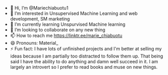 - 👋 Hi, I’m @Mariechiabuotu1
- 👀 I’m interested in Unsupervised Machine Learning and web development, SM marketing
- 🌱 I’m currently learning Unspurvised Machine learning
- 💞️ I’m looking to collaborate on any new thing
- 📫 How to reach me https://linktr.ee/marie_chiabuotu
- 😄 Pronouns: Material_
- ⚡ Fun fact: I have lots of unfinished projects and I'm better at selling my ideas because I am partially too distracted to follow them up. That being said I have the ability to do anything and damn well succeed in it. I am largely an introvert so I prefer to read books and muse on new things.

<!---
Mariechiabuotu1/Mariechiabuotu1 is a ✨ special ✨ repository because its `README.md` (this file) appears on your GitHub profile.
You can click the Preview link to take a look at your changes.
--->
